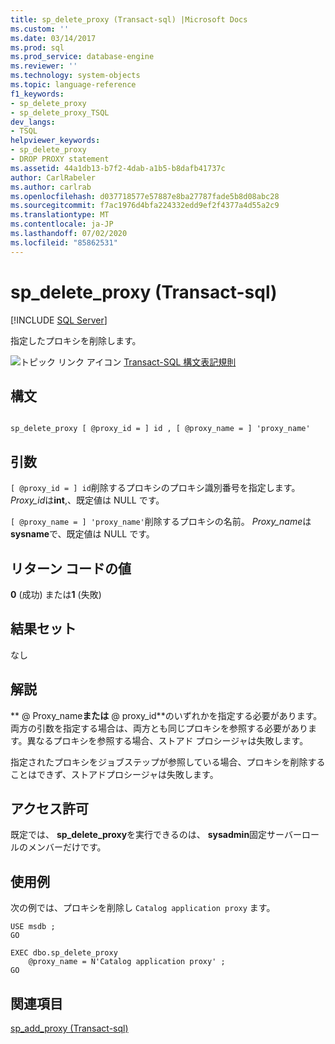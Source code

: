 ```yaml
---
title: sp_delete_proxy (Transact-sql) |Microsoft Docs
ms.custom: ''
ms.date: 03/14/2017
ms.prod: sql
ms.prod_service: database-engine
ms.reviewer: ''
ms.technology: system-objects
ms.topic: language-reference
f1_keywords:
- sp_delete_proxy
- sp_delete_proxy_TSQL
dev_langs:
- TSQL
helpviewer_keywords:
- sp_delete_proxy
- DROP PROXY statement
ms.assetid: 44a1db13-b7f2-4dab-a1b5-b8dafb41737c
author: CarlRabeler
ms.author: carlrab
ms.openlocfilehash: d037718577e57887e8ba27787fade5b8d08abc28
ms.sourcegitcommit: f7ac1976d4bfa224332edd9ef2f4377a4d55a2c9
ms.translationtype: MT
ms.contentlocale: ja-JP
ms.lasthandoff: 07/02/2020
ms.locfileid: "85862531"
---
```

# <a name="sp_delete_proxy-transact-sql"></a>sp_delete_proxy (Transact-sql)
[!INCLUDE [SQL Server](../../includes/applies-to-version/sqlserver.md)]

  指定したプロキシを削除します。  
  
 ![トピック リンク アイコン](../../database-engine/configure-windows/media/topic-link.gif "トピック リンク アイコン") [Transact-SQL 構文表記規則](../../t-sql/language-elements/transact-sql-syntax-conventions-transact-sql.md)  
  
## <a name="syntax"></a>構文  
  
```  
  
sp_delete_proxy [ @proxy_id = ] id , [ @proxy_name = ] 'proxy_name'  
```  
  
## <a name="arguments"></a>引数  
`[ @proxy_id = ] id`削除するプロキシのプロキシ識別番号を指定します。 *Proxy_id*は**int**,、既定値は NULL です。  
  
`[ @proxy_name = ] 'proxy_name'`削除するプロキシの名前。 *Proxy_name*は**sysname**で、既定値は NULL です。  
  
## <a name="return-code-values"></a>リターン コードの値  
 **0** (成功) または**1** (失敗)  
  
## <a name="result-sets"></a>結果セット  
 なし  
  
## <a name="remarks"></a>解説  
 ** \@ Proxy_name**または** \@ proxy_id**のいずれかを指定する必要があります。 両方の引数を指定する場合は、両方とも同じプロキシを参照する必要があります。異なるプロキシを参照する場合、ストアド プロシージャは失敗します。  
  
 指定されたプロキシをジョブステップが参照している場合、プロキシを削除することはできず、ストアドプロシージャは失敗します。  
  
## <a name="permissions"></a>アクセス許可  
 既定では、 **sp_delete_proxy**を実行できるのは、 **sysadmin**固定サーバーロールのメンバーだけです。  
  
## <a name="examples"></a>使用例  
 次の例では、プロキシを削除し `Catalog application proxy` ます。  
  
```  
USE msdb ;  
GO  
  
EXEC dbo.sp_delete_proxy  
    @proxy_name = N'Catalog application proxy' ;  
GO  
```  
  
## <a name="see-also"></a>関連項目  
 [sp_add_proxy &#40;Transact-sql&#41;](../../relational-databases/system-stored-procedures/sp-add-proxy-transact-sql.md)  
  
  
